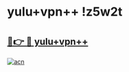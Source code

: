# yulu+vpn++ !z5w2t

# <h2><a href="https://xshakj.esa.edu.pl?title=yulu+vpn++&ref=z5w2t">🔗👉 🔴 yulu+vpn++</a></h2>

[![acn](https://github.com/user-attachments/assets/0f9c940e-d8b0-45ae-aac7-cd30a18b3e1c)](https://xshakj.esa.edu.pl?title=yulu+vpn++&ref=z5w2t)

